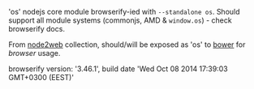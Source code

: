 'os' nodejs core module browserify-ied with `--standalone os`. Should support all module systems (commonjs, AMD & `window.os`) - check browserify docs.

From [node2web](http://github.com/anodynos/node2web) collection,
should/will be exposed as 'os' to [bower](http://bower.io) for *browser* usage.

browserify version: '3.46.1', build date 'Wed Oct 08 2014 17:39:03 GMT+0300 (EEST)'